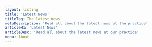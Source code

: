 ```yaml
---
layout: listing
title: 'Latest News'
titleTag: The latest news
metaDescription: 'Read all about the latest news at the practice'
articleH1: 'Latest News'
articleDesc: 'Read all about the latest news at our practice'
menu: About
---
```

